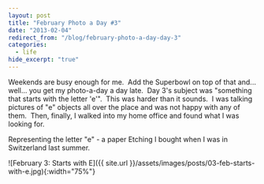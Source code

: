 ```yaml
---
layout: post
title: "February Photo a Day #3"
date: "2013-02-04"
redirect_from: "/blog/february-photo-a-day-day-3"
categories:
  - life
hide_excerpt: "true"
---
```


Weekends are busy enough for me.  Add the Superbowl on top of that and... well... you get my photo-a-day a day late.  Day 3's subject was "something that starts with the letter 'e'".  This was harder than it sounds.  I was talking pictures of "e" objects all over the place and was not happy with any of them.  Then, finally, I walked into my home office and found what I was looking for.

Representing the letter "e" - a paper Etching I bought when I was in Switzerland last summer.

![February 3: Starts with E]({{ site.url }}/assets/images/posts/03-feb-starts-with-e.jpg){:width="75%"}
